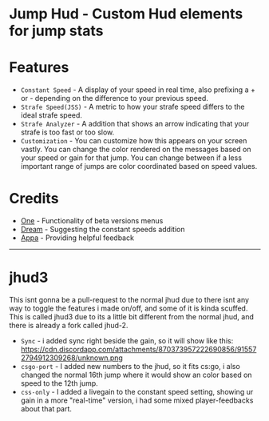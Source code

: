 # Jump Hud - Custom Hud elements for jump stats

# Features
* `Constant Speed` - A display of your speed in real time, also prefixing a + or - depending on the difference to your previous speed.
* `Strafe Speed(JSS)` - A metric to how your strafe speed differs to the ideal strafe speed.
* `Strafe Analyzer` - A addition that shows an arrow indicating that your strafe is too fast or too slow.
* `Customization` - You can customize how this appears on your screen vastly. You can change the color rendered on the messages based on your speed or gain for that jump. You can change between if a less important range of jumps are color coordinated based on speed values. 

# Credits
* [One](http://steamcommunity.com/profiles/76561197990045384) - Functionality of beta versions menus
* [Dream](http://steamcommunity.com/profiles/76561198117224444) - Suggesting the constant speeds addition
* [Appa](http://steamcommunity.com/profiles/76561198181408938) - Providing helpful feedback

----------------------------
# jhud3 
This isnt gonna be a pull-request to the normal jhud due to there isnt any way to toggle the features i made on/off, and some of it is kinda scuffed.
This is called jhud3 due to its a little bit different from the normal jhud, and there is already a fork called jhud-2.

* `Sync` - i added sync right beside the gain, so it will show like this: https://cdn.discordapp.com/attachments/870373957222690856/915572794912309268/unknown.png
* `csgo-port` - I added new numbers to the jhud, so it fits cs:go, i also changed the normal 16th jump where it would show an color based on speed to the 12th jump.
* `css-only` - I added a livegain to the constant speed setting, showing ur gain in a more "real-time" version, i had some mixed player-feedbacks about that part.

